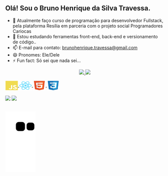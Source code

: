 ## Olá! Sou o Bruno Henrique da Silva Travessa.
- 🔭 Atualmente faço curso de programação para desenvolvedor Fullstack, pela plataforma Resília em parceria com o projeto social Programadores Cariocas
- 🌱 Estou estudando ferramentas front-end, back-end e versionamento de código..
- 📫 E-mail para contato: brunohenrique.travessa@gmail.com
- 😄 Pronomes: Ele/Dele
- ⚡ Fun fact: Só sei que nada sei...

<div align="center">
  <a href="https://github.com/brunonavarone">
  <img height="180em" src="https://github-readme-stats.vercel.app/api?username=brunonavarone&show_icons=true&theme=dark&include_all_commits=true&count_private=true"/>
  <img height="180em" src="https://github-readme-stats.vercel.app/api/top-langs/?username=brunonavarone&layout=compact&langs_count=7&theme=dark"/>
</div>

<div style="display: inline_block"><br>
  <img align="center" alt="Rafa-Js" height="30" width="40" src="https://raw.githubusercontent.com/devicons/devicon/master/icons/javascript/javascript-plain.svg">
  <img align="center" alt="Rafa-React" height="30" width="40" src="https://raw.githubusercontent.com/devicons/devicon/master/icons/react/react-original.svg">
  <img align="center" alt="Rafa-HTML" height="30" width="40" src="https://raw.githubusercontent.com/devicons/devicon/master/icons/html5/html5-original.svg">
  <img align="center" alt="Rafa-CSS" height="30" width="40" src="https://raw.githubusercontent.com/devicons/devicon/master/icons/css3/css3-original.svg">
</div>
<br>

<div> 
  <a href="https://instagram.com/brunonavarone" target="_blank"><img src="https://img.shields.io/badge/-Instagram-%23E4405F?style=for-the-badge&logo=instagram&logoColor=white" target="_blank"></a>
  <a href="https://www.linkedin.com/in/rafaella-ballerini-45875016a](https://www.linkedin.com/in/bruno-henrique-travessa/" target="_blank"><img src="https://img.shields.io/badge/-LinkedIn-%230077B5?style=for-the-badge&logo=linkedin&logoColor=white" target="_blank"></a>
  <br><br>
 
  
  ![Snake animation](https://github.com/rafaballerini/rafaballerini/blob/output/github-contribution-grid-snake.svg)
 
</div>

